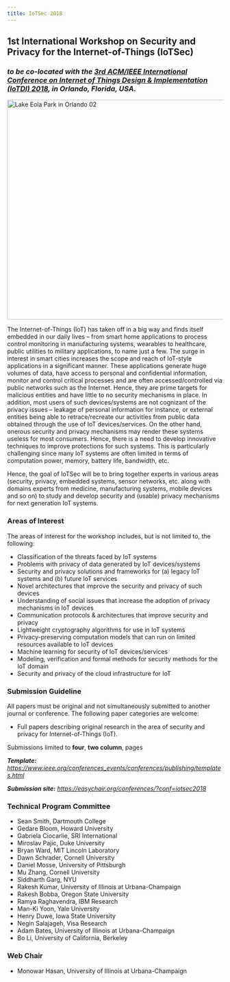 ```yaml
---
title: IoTSec 2018
---
```


## 1st International Workshop on Security and Privacy for the Internet-of-Things (IoTSec)

### _to be co-located with the <a href="http://conferences.computer.org/IoTDI/" target="_blank">3rd ACM/IEEE International Conference on Internet of Things Design & Implementation (IoTDI) 2018</a>, in Orlando, Florida, USA._

<a title="By Miosotis Jade (Own work) [CC BY-SA 4.0 (https://creativecommons.org/licenses/by-sa/4.0)], via Wikimedia Commons" href="https://commons.wikimedia.org/wiki/File%3ALake_Eola_Park_in_Orlando_02.jpg"><img width="1024" height="512" alt="Lake Eola Park in Orlando 02" src="https://upload.wikimedia.org/wikipedia/commons/thumb/5/59/Lake_Eola_Park_in_Orlando_02.jpg/128px-Lake_Eola_Park_in_Orlando_02.jpg"/></a>

The Internet-of-Things (IoT) has taken off in a big way and finds itself embedded in our daily lives – from smart home applications to process control monitoring in manufacturing systems, wearables to healthcare, public utilities to military applications, to name just a few. The surge in interest in smart cities increases the scope and reach of IoT-style applications in a significant manner. These applications generate huge volumes of data, have access to personal and confidential information, monitor and control critical processes and are often accessed/controlled via public networks such as the Internet. Hence, they are prime targets for malicious entities and have little to no security mechanisms in place. In addition, most users of such devices/systems are not cognizant of the privacy issues – leakage of personal information for instance, or external entities being able to retrace/recreate our activities from public data obtained through the use of IoT devices/services. On the other hand, onerous security and privacy mechanisms may render these systems useless for most consumers. Hence, there is a need to develop innovative techniques to improve protections for such systems. This is particularly challenging since many IoT systems are often limited in terms of computation power, memory, battery life, bandwidth, etc.

Hence, the goal of IoTSec will be to bring together experts in various areas (security, privacy, embedded systems, sensor networks, etc. along with domains experts from medicine, manufacturing systems, mobile devices and so on) to study and develop security and (usable) privacy mechanisms for next generation IoT systems.

### Areas of Interest

The areas of interest for the workshop includes, but is not limited to, the following:
  - Classification of the threats faced by IoT systems
  - Problems with privacy of data generated by IoT devices/systems
  - Security and privacy solutions and frameworks for (a) legacy IoT systems and (b) future IoT services
  - Novel architectures that improve the security and privacy of such devices
  - Understanding of social issues that increase the adoption of privacy mechanisms in IoT devices
  - Communication protocols & architectures that improve security and privacy
  - Lightweight cryptography algorithms for use in IoT systems
  - Privacy-preserving computation models that can run on limited resources available to IoT devices
  - Machine learning for security of IoT devices/services
  - Modeling, verification and formal methods for security methods for the IoT domain
  - Security and privacy of the cloud infrastructure for IoT
  
### Submission Guideline
  
  All papers must be original and not simultaneously submitted to another journal or conference. The following paper categories are welcome:
  - Full papers describing original research in the area of security and privacy for Internet-of-Things (IoT). 

  Submissions limited to **four**, **two column**, pages 
  
  _**Template:** <a href="https://www.ieee.org/conferences_events/conferences/publishing/templates.html" target="blank">https://www.ieee.org/conferences_events/conferences/publishing/templates.html </a>_

_**Submission site:** <a href="https://easychair.org/conferences/?conf=iotsec2018" target="blank">https://easychair.org/conferences/?conf=iotsec2018 </a>_
  
  
<!-- 
### Improtant Dates
  - Submission deadline: **Jan 30, 2018**
  - Notification of acceptance: **March 6, 2018**
  - Final paper due: **March 20, 2018**
  -->

### Technical Program Committee
  - Sean Smith, Dartmouth College 
  - Gedare Bloom, Howard University 
  - Gabriela Ciocarlie, SRI International    
  - Miroslav Pajic, Duke University
  - Bryan Ward, MIT Lincoln Laboratory
  - Dawn Schrader, Cornell University
  - Daniel Mosse, University of Pittsburgh
  - Mu Zhang, Cornell University
  - Siddharth Garg, NYU
  - Rakesh Kumar, University of Illinois at Urbana-Champaign
  - Rakesh Bobba,	Oregon State University
  - Ramya Raghavendra, IBM Research
  - Man-Ki Yoon, Yale University
  - Henry Duwe, Iowa State University
  - Negin Salajageh, Visa Research
  - Adam Bates,	University of Illinois at Urbana-Champaign
  - Bo Li, University of California, Berkeley

### Web Chair
  - Monowar Hasan, University of Illinois at Urbana-Champaign


<!-- Markdown cheatsheet
- Bulleted
- List
1. Numbered
2. List
**Bold** and _Italic_ and `Code` text
[Link](url) and ![Image](src)
## Header 2
### Header 3 -->


<!-- past [past](./pastworkshops/index.md) -->
